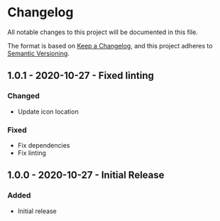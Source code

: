 # Changelog
All notable changes to this project will be documented in this file.

The format is based on [Keep a Changelog][changelog],
and this project adheres to [Semantic Versioning][semver].

<!--
## X.x.x - YYYY-MM-DD - Release Title

### Added
### Changed
### Deprecated
### Removed
### Fixed
### Security
-->

## 1.0.1 - 2020-10-27 - Fixed linting

### Changed
- Update icon location

### Fixed
- Fix dependencies
- Fix linting

## 1.0.0 - 2020-10-27 - Initial Release

### Added
- Initial release

[changelog]: https://keepachangelog.com/en/1.0.0/
[semver]: https://semver.org/spec/v2.0.0.html
